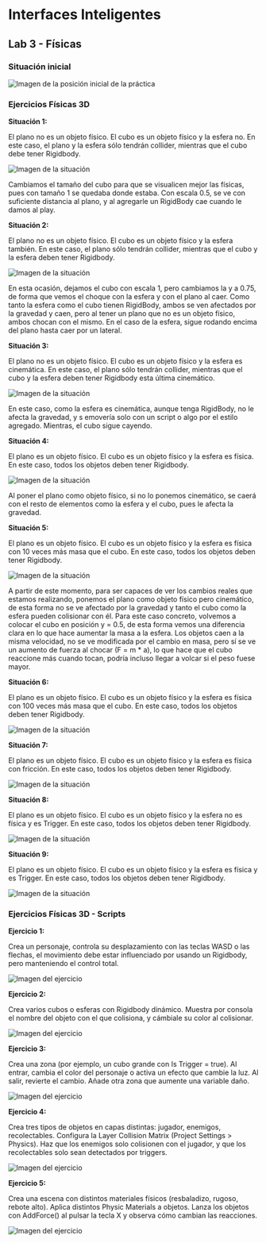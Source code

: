 # Interfaces Inteligentes
## Lab 3 - Físicas

### Situación inicial

![Imagen de la posición inicial de la práctica](Lab3-images/Posicion-inicial.png)


### Ejercicios Físicas 3D

**Situación 1:**

El plano no es un objeto físico. El cubo es un objeto físico y la esfera no. En este caso, el plano y la esfera sólo tendrán collider, mientras que el cubo debe tener Rigidbody.

![Imagen de la situación](Lab3-images/Situacion-1.gif)

Cambiamos el tamaño del cubo para que se visualicen mejor las físicas, pues con tamaño 1 se quedaba donde estaba. Con escala 0.5, se ve con suficiente distancia al plano, y al agregarle un RigidBody cae cuando le damos al play.

**Situación 2:** 

El plano no es un objeto físico. El cubo es un objeto físico y la esfera también. En este caso, el plano sólo tendrán collider, mientras que el cubo y la esfera deben tener Rigidbody.

![Imagen de la situación](Lab3-images/Situacion-2.gif)

En esta ocasión, dejamos el cubo con escala 1, pero cambiamos la y a 0.75, de forma que vemos el choque con la esfera y con el plano al caer. Como tanto la esfera como el cubo tienen RigidBody, ambos se ven afectados por la gravedad y caen, pero al tener un plano que no es un objeto físico, ambos chocan con el mismo. En el caso de la esfera, sigue rodando encima del plano hasta caer por un lateral. 

**Situación 3:**

El plano no es un objeto físico. El cubo es un objeto físico y la esfera es cinemática. En este caso, el plano sólo tendrán collider, mientras que el cubo y la esfera deben tener Rigidbody esta última cinemático.

![Imagen de la situación](Lab3-images/Situacion-3.gif)

En este caso, como la esfera es cinemática, aunque tenga RigidBody, no le afecta la gravedad, y s emovería solo con un script o algo por el estilo agregado. Mientras, el cubo sigue cayendo.

**Situación 4:**

El plano es un objeto físico. El cubo es un objeto físico y la esfera es física. En este caso, todos los objetos deben tener Rigidbody.

![Imagen de la situación](Lab3-images/Situacion-4.gif)

Al poner el plano como objeto físico, si no lo ponemos cinemático, se caerá con el resto de elementos como la esfera y el cubo, pues le afecta la gravedad.

**Situación 5:**

El plano es un objeto físico. El cubo es un objeto físico y la esfera es física con 10 veces más masa que el cubo. En este caso, todos los objetos deben tener Rigidbody.

![Imagen de la situación](Lab3-images/Situacion-5.gif)

A partir de este momento, para ser capaces de ver los cambios reales que estamos realizando, ponemos el plano como objeto físico pero cinemático, de esta forma no se ve afectado por la gravedad y tanto el cubo como la esfera pueden colisionar con él. Para este caso concreto, volvemos a colocar el cubo en posición y = 0.5, de esta forma vemos una diferencia clara en lo que hace aumentar la masa a la esfera. Los objetos caen a la misma velocidad, no se ve modificada por el cambio en masa, pero sí se ve un aumento de fuerza al chocar (F = m * a), lo que hace que el cubo reaccione más cuando tocan, podría incluso llegar a volcar si el peso fuese mayor.

**Situación 6:**

El plano es un objeto físico. El cubo es un objeto físico y la esfera es física con 100 veces más masa que el cubo. En este caso, todos los objetos deben tener Rigidbody.

![Imagen de la situación](Lab3-images/Situacion-6.gif)

**Situación 7:**

El plano es un objeto físico. El cubo es un objeto físico y la esfera es física con fricción. En este caso, todos los objetos deben tener Rigidbody.

![Imagen de la situación](Lab3-images/Situacion-7.gif)

**Situación 8:**

El plano es un objeto físico. El cubo es un objeto físico y la esfera no es física y es Trigger. En este caso, todos los objetos deben tener Rigidbody.

![Imagen de la situación](Lab3-images/Situacion-8.gif)

**Situación 9:**

El plano es un objeto físico. El cubo es un objeto físico y la esfera es física y es Trigger. En este caso, todos los objetos deben tener Rigidbody.

![Imagen de la situación](Lab3-images/Situacion-9.gif)



### Ejercicios Físicas 3D - Scripts

**Ejercicio 1:**

Crea un personaje, controla su desplazamiento con las teclas WASD o las flechas, el movimiento debe estar influenciado por usando un Rigidbody, pero manteniendo el control total.

![Imagen del ejercicio](Lab3-images/Ejercicio-1.gif)

**Ejercicio 2:**

Crea varios cubos o esferas con Rigidbody dinámico. Muestra por consola el nombre del objeto con el que colisiona, y cámbiale su color al colisionar.

![Imagen del ejercicio](Lab3-images/Ejercicio-2.gif)

**Ejercicio 3:**

Crea una zona (por ejemplo, un cubo grande con Is Trigger = true). Al entrar, cambia el color del personaje o activa un efecto que cambie la luz. Al salir, revierte el cambio. Añade otra zona que aumente una variable daño.

![Imagen del ejercicio](Lab3-images/Ejercicio-3.gif)

**Ejercicio 4:**

Crea tres tipos de objetos en capas distintas: jugador, enemigos, recolectables. Configura la Layer Collision Matrix (Project Settings > Physics). Haz que los enemigos solo colisionen con el jugador, y que los recolectables solo sean detectados por triggers.

![Imagen del ejercicio](Lab3-images/Ejercicio-4.gif)

**Ejercicio 5:** 

Crea una escena con distintos materiales físicos (resbaladizo, rugoso, rebote alto). Aplica distintos Physic Materials a objetos. Lanza los objetos con AddForce() al pulsar la tecla X y observa cómo cambian las reacciones.

![Imagen del ejercicio](Lab3-images/Ejercicio-5.gif)
